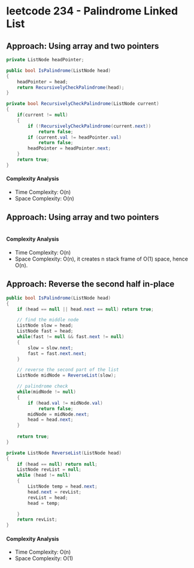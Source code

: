 # leetcode 234 - Palindrome Linked List

## Approach: Using array and two pointers
```C#
private ListNode headPointer;

public bool IsPalindrome(ListNode head)
{
    headPointer = head;
    return RecursivelyCheckPalindrome(head);
}

private bool RecursivelyCheckPalindrome(ListNode current)
{
    if(current != null)
    {
        if (!RecursivelyCheckPalindrome(current.next))
            return false;
        if (current.val != headPointer.val)
            return false;
        headPointer = headPointer.next;
    }
    return true;
}
```
#### Complexity Analysis
* Time Complexity: O(n)
* Space Complexity: O(n)

## Approach: Using array and two pointers
```C#
```
#### Complexity Analysis
* Time Complexity: O(n)
* Space Complexity: O(n), it creates n stack frame of O(1) space, hence O(n). 

## Approach: Reverse the second half in-place
```C#
public bool IsPalindrome(ListNode head)
{
    if (head == null || head.next == null) return true;

    // find the middle node
    ListNode slow = head;
    ListNode fast = head;
    while(fast != null && fast.next != null)
    {
        slow = slow.next;
        fast = fast.next.next;
    }

    // reverse the second part of the list
    ListNode midNode = ReverseList(slow);

    // palindrome check
    while(midNode != null)
    {
        if (head.val != midNode.val)
            return false;
        midNode = midNode.next;
        head = head.next;
    }
            
    return true;
}

private ListNode ReverseList(ListNode head)
{
    if (head == null) return null;
    ListNode revList = null;
    while (head != null)
    {
        ListNode temp = head.next;
        head.next = revList;
        revList = head;
        head = temp;

    }
    return revList;
}
```
#### Complexity Analysis
* Time Complexity: O(n)
* Space Complexity: O(1)
